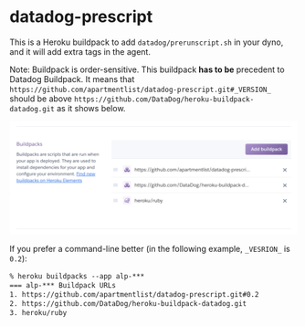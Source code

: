 # datadog-prescript

This is a Heroku buildpack to add `datadog/prerunscript.sh` in your dyno, and it will add extra tags in the agent.

Note: Buildpack is order-sensitive. This buildpack **has to be** precedent to Datadog Buildpack. It means that `https://github.com/apartmentlist/datadog-prescript.git#_VERSION_` should be above `https://github.com/DataDog/heroku-buildpack-datadog.git` as it shows below.

<img src="screenshot-buildpack.png" />

If you prefer a command-line better (in the following example, `_VESRION_` is `0.2`):

```
% heroku buildpacks --app alp-***
=== alp-*** Buildpack URLs
1. https://github.com/apartmentlist/datadog-prescript.git#0.2
2. https://github.com/DataDog/heroku-buildpack-datadog.git
3. heroku/ruby
```
